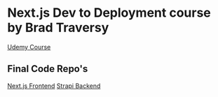 # Next.js Dev to Deployment course by Brad Traversy
[Udemy Course](https://www.udemy.com/course/nextjs-dev-to-deployment/)

## Final Code Repo's
[Next.js Frontend](https://github.com/bradtraversy/dj-events-frontend)
[Strapi Backend](https://github.com/bradtraversy/dj-events-backend)